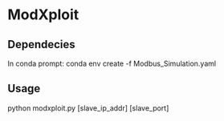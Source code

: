 # ModXploit

## Dependecies
In conda prompt:
conda env create -f Modbus_Simulation.yaml

## Usage
python modxploit.py [slave_ip_addr] [slave_port]
